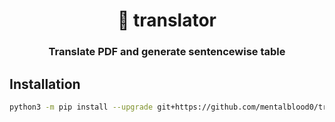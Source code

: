 <h1 align="center">📜 translator</h1>

<h3 align="center">Translate PDF and generate sentencewise table</h3>

## Installation

```bash
python3 -m pip install --upgrade git+https://github.com/mentalblood0/translator
```
